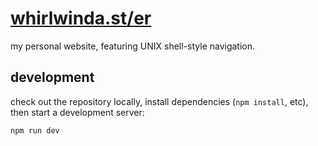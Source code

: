 # [whirlwinda.st/er](https://whirlwinda.st/er)

my personal website, featuring UNIX shell-style navigation.

## development

check out the repository locally, install dependencies (`npm install`, etc),
then start a development server:

```bash
npm run dev
```
